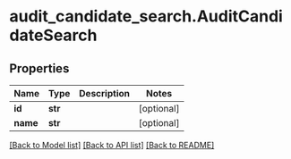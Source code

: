 # audit_candidate_search.AuditCandidateSearch

## Properties
Name | Type | Description | Notes
------------ | ------------- | ------------- | -------------
**id** | **str** |  | [optional]
**name** | **str** |  | [optional]

[[Back to Model list]](../README.md#documentation-for-models) [[Back to API list]](../README.md#documentation-for-api-endpoints) [[Back to README]](../README.md)
